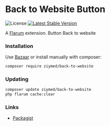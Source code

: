 # Back to Website Button

![License](https://img.shields.io/badge/license-MIT-blue.svg) [![Latest Stable Version](https://img.shields.io/packagist/v/ziymed/back-to-website.svg)](https://packagist.org/packages/ziymed/back-to-website)

A [Flarum](http://flarum.org) extension. Button Back to website

### Installation

Use [Bazaar](https://discuss.flarum.org/d/5151-flagrow-bazaar-the-extension-marketplace) or install manually with composer:

```sh
composer require ziymed/back-to-website
```

### Updating

```sh
composer update ziymed/back-to-website
php flarum cache:clear
```

### Links

- [Packagist](https://packagist.org/packages/ziymed/back-to-website)
